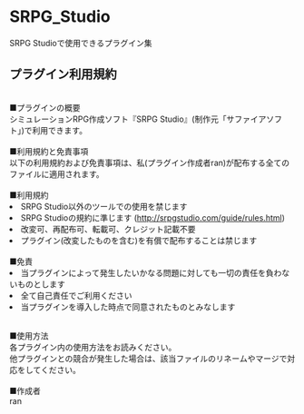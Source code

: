 # SRPG_Studio
SRPG Studioで使用できるプラグイン集
<h2>プラグイン利用規約</h2>
<br>
■プラグインの概要<br>
シミュレーションRPG作成ソフト『SRPG Studio』(制作元「サファイアソフト」)で利用できます。<br>
<br>
■利用規約と免責事項<br>
以下の利用規約および免責事項は、私(プラグイン作成者ran)が配布する全てのファイルに適用されます。<br>
<br>
■利用規約
<ui>
<li>SRPG Studio以外のツールでの使用を禁じます</li>
<li>SRPG Studioの規約に準じます (<a href="http://srpgstudio.com/guide/rules.html" rel="nofollow">http://srpgstudio.com/guide/rules.html</a>)</li>
<li>改変可、再配布可、転載可、クレジット記載不要</li>
<li>プラグイン(改変したものを含む)を有償で配布することは禁じます</li>
</ui><br>
■免責<br>
<ui>
<li>当プラグインによって発生したいかなる問題に対しても一切の責任を負わないものとします</li>
<li>全て自己責任でご利用ください</li>
<li>当プラグインを導入した時点で同意されたものとみなします</li>
</ui><br>

■使用方法<br>
各プラグイン内の使用方法をお読みください。<br>
他プラグインとの競合が発生した場合は、該当ファイルのリネームやマージで対応をしてください。<br>
<br>
■作成者<br>
ran
<br>
